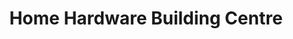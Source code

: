 ---
title: "Home Hardware Building Centre"
url: /rocky-mountain-house/home-hardware-building-centre/
shop: Baumarkt
---